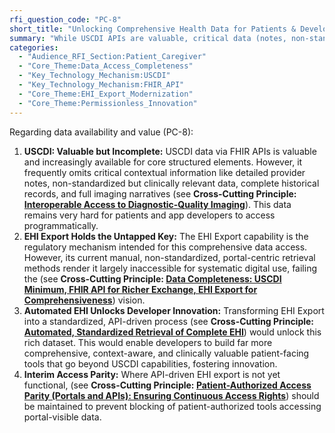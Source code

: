 ```yaml
---
rfi_question_code: "PC-8"
short_title: "Unlocking Comprehensive Health Data for Patients & Developers"
summary: "While USCDI APIs are valuable, critical data (notes, non-standard data, history, imaging) remains hard to access. An API-driven EHI Export is key to unlocking this for innovation. #HealthData #Interoperability #EHI"
categories:
  - "Audience_RFI_Section:Patient_Caregiver"
  - "Core_Theme:Data_Access_Completeness"
  - "Key_Technology_Mechanism:USCDI"
  - "Key_Technology_Mechanism:FHIR_API"
  - "Core_Theme:EHI_Export_Modernization"
  - "Core_Theme:Permissionless_Innovation"
---
```

Regarding data availability and value (PC-8):

1.  **USCDI: Valuable but Incomplete:** USCDI data via FHIR APIs is valuable and increasingly available for core structured elements. However, it frequently omits critical contextual information like detailed provider notes, non-standardized but clinically relevant data, complete historical records, and full imaging narratives (see **Cross-Cutting Principle: [Interoperable Access to Diagnostic-Quality Imaging](#FULL_DICOM_ACCESS)**). This data remains very hard for patients and app developers to access programmatically.
2.  **EHI Export Holds the Untapped Key:** The EHI Export capability is the regulatory mechanism intended for this comprehensive data access. However, its current manual, non-standardized, portal-centric retrieval methods render it largely inaccessible for systematic digital use, failing the (see **Cross-Cutting Principle: [Data Completeness: USCDI Minimum, FHIR API for Richer Exchange, EHI Export for Comprehensiveness](#DATA_COMPLETENESS)**) vision.
3.  **Automated EHI Unlocks Developer Innovation:** Transforming EHI Export into a standardized, API-driven process (see **Cross-Cutting Principle: [Automated, Standardized Retrieval of Complete EHI](#EHI_EXPORT_API)**) would unlock this rich dataset. This would enable developers to build far more comprehensive, context-aware, and clinically valuable patient-facing tools that go beyond USCDI capabilities, fostering innovation.
4.  **Interim Access Parity:** Where API-driven EHI export is not yet functional, (see **Cross-Cutting Principle: [Patient-Authorized Access Parity (Portals and APIs): Ensuring Continuous Access Rights](#PATIENT_AUTHORIZED_ACCESS_PARITY)**) should be maintained to prevent blocking of patient-authorized tools accessing portal-visible data.